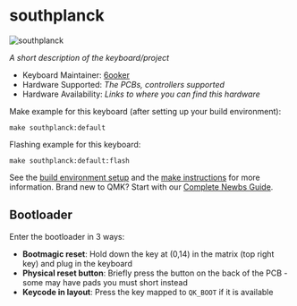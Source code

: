 # southplanck

![southplanck](https://i.imgur.com/68knKBa.png)

*A short description of the keyboard/project*

* Keyboard Maintainer: [6ooker](https://github.com/6ooker)
* Hardware Supported: *The PCBs, controllers supported*
* Hardware Availability: *Links to where you can find this hardware*

Make example for this keyboard (after setting up your build environment):

    make southplanck:default

Flashing example for this keyboard:

    make southplanck:default:flash

See the [build environment setup](https://docs.qmk.fm/#/getting_started_build_tools) and the [make instructions](https://docs.qmk.fm/#/getting_started_make_guide) for more information. Brand new to QMK? Start with our [Complete Newbs Guide](https://docs.qmk.fm/#/newbs).

## Bootloader

Enter the bootloader in 3 ways:

* **Bootmagic reset**: Hold down the key at (0,14) in the matrix (top right key) and plug in the keyboard
* **Physical reset button**: Briefly press the button on the back of the PCB - some may have pads you must short instead
* **Keycode in layout**: Press the key mapped to `QK_BOOT` if it is available
